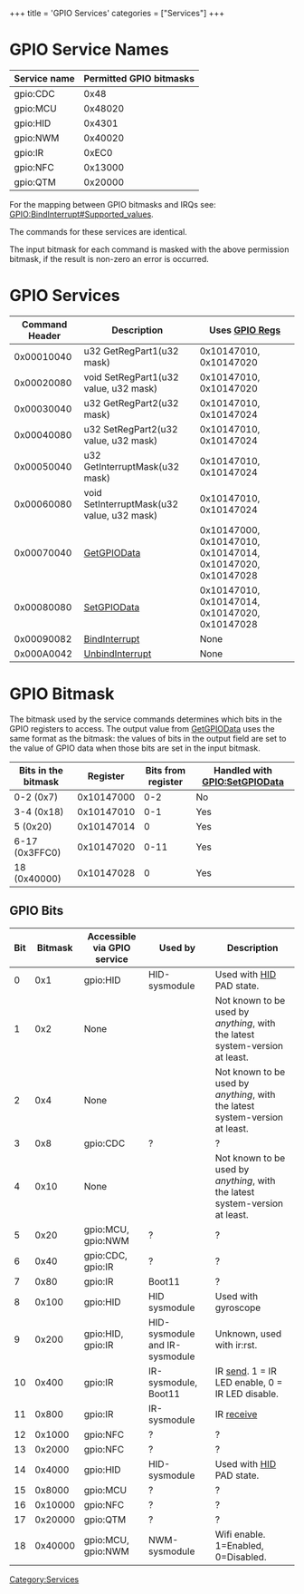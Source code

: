 +++
title = 'GPIO Services'
categories = ["Services"]
+++

# GPIO Service Names

| Service name | Permitted GPIO bitmasks |
|--------------|-------------------------|
| gpio:CDC     | 0x48                    |
| gpio:MCU     | 0x48020                 |
| gpio:HID     | 0x4301                  |
| gpio:NWM     | 0x40020                 |
| gpio:IR      | 0xEC0                   |
| gpio:NFC     | 0x13000                 |
| gpio:QTM     | 0x20000                 |

For the mapping between GPIO bitmasks and IRQs see:
[GPIO:BindInterrupt#Supported_values](GPIO:BindInterrupt#Supported_values "wikilink").

The commands for these services are identical.

The input bitmask for each command is masked with the above permission
bitmask, if the result is non-zero an error is occurred.

# GPIO Services

| Command Header | Description                                        | Uses [GPIO Regs](GPIO_Registers "wikilink")                |
|----------------|----------------------------------------------------|------------------------------------------------------------|
| 0x00010040     | u32 GetRegPart1(u32 mask)                          | 0x10147010, 0x10147020                                     |
| 0x00020080     | void SetRegPart1(u32 value, u32 mask)              | 0x10147010, 0x10147020                                     |
| 0x00030040     | u32 GetRegPart2(u32 mask)                          | 0x10147010, 0x10147024                                     |
| 0x00040080     | u32 SetRegPart2(u32 value, u32 mask)               | 0x10147010, 0x10147024                                     |
| 0x00050040     | u32 GetInterruptMask(u32 mask)                     | 0x10147010, 0x10147024                                     |
| 0x00060080     | void SetInterruptMask(u32 value, u32 mask)         | 0x10147010, 0x10147024                                     |
| 0x00070040     | [GetGPIOData](GPIO:GetGPIOData "wikilink")         | 0x10147000, 0x10147010, 0x10147014, 0x10147020, 0x10147028 |
| 0x00080080     | [SetGPIOData](GPIO:SetGPIOData "wikilink")         | 0x10147010, 0x10147014, 0x10147020, 0x10147028             |
| 0x00090082     | [BindInterrupt](GPIO:BindInterrupt "wikilink")     | None                                                       |
| 0x000A0042     | [UnbindInterrupt](GPIO:UnbindInterrupt "wikilink") | None                                                       |

# GPIO Bitmask

The bitmask used by the service commands determines which bits in the
GPIO registers to access. The output value from
[GetGPIOData](GPIO:GetGPIOData "wikilink") uses the same format as the
bitmask: the values of bits in the output field are set to the value of
GPIO data when those bits are set in the input bitmask.

| Bits in the bitmask | Register   | Bits from register | Handled with [GPIO:SetGPIOData](GPIO:SetGPIOData "wikilink") |
|---------------------|------------|--------------------|--------------------------------------------------------------|
| 0-2 (0x7)           | 0x10147000 | 0-2                | No                                                           |
| 3-4 (0x18)          | 0x10147010 | 0-1                | Yes                                                          |
| 5 (0x20)            | 0x10147014 | 0                  | Yes                                                          |
| 6-17 (0x3FFC0)      | 0x10147020 | 0-11               | Yes                                                          |
| 18 (0x40000)        | 0x10147028 | 0                  | Yes                                                          |

## GPIO Bits

| Bit | Bitmask | Accessible via GPIO service | Used by                        | Description                                                                     |
|-----|---------|-----------------------------|--------------------------------|---------------------------------------------------------------------------------|
| 0   | 0x1     | gpio:HID                    | HID-sysmodule                  | Used with [HID](HID_Shared_Memory "wikilink") PAD state.                        |
| 1   | 0x2     | None                        |                                | Not known to be used by *anything*, with the latest system-version at least.    |
| 2   | 0x4     | None                        |                                | Not known to be used by *anything*, with the latest system-version at least.    |
| 3   | 0x8     | gpio:CDC                    | ?                              | ?                                                                               |
| 4   | 0x10    | None                        |                                | Not known to be used by *anything*, with the latest system-version at least.    |
| 5   | 0x20    | gpio:MCU, gpio:NWM          | ?                              | ?                                                                               |
| 6   | 0x40    | gpio:CDC, gpio:IR           | ?                              | ?                                                                               |
| 7   | 0x80    | gpio:IR                     | Boot11                         | ?                                                                               |
| 8   | 0x100   | gpio:HID                    | HID sysmodule                  | Used with gyroscope                                                             |
| 9   | 0x200   | gpio:HID, gpio:IR           | HID-sysmodule and IR-sysmodule | Unknown, used with ir:rst.                                                      |
| 10  | 0x400   | gpio:IR                     | IR-sysmodule, Boot11           | IR [send](IRU:SetIRLEDState "wikilink"). 1 = IR LED enable, 0 = IR LED disable. |
| 11  | 0x800   | gpio:IR                     | IR-sysmodule                   | IR [receive](IRU:GetIRLEDRecvState "wikilink")                                  |
| 12  | 0x1000  | gpio:NFC                    | ?                              | ?                                                                               |
| 13  | 0x2000  | gpio:NFC                    | ?                              | ?                                                                               |
| 14  | 0x4000  | gpio:HID                    | HID-sysmodule                  | Used with [HID](HID_Shared_Memory "wikilink") PAD state.                        |
| 15  | 0x8000  | gpio:MCU                    | ?                              | ?                                                                               |
| 16  | 0x10000 | gpio:NFC                    | ?                              | ?                                                                               |
| 17  | 0x20000 | gpio:QTM                    | ?                              | ?                                                                               |
| 18  | 0x40000 | gpio:MCU, gpio:NWM          | NWM-sysmodule                  | Wifi enable. 1=Enabled, 0=Disabled.                                             |

[Category:Services](Category:Services "wikilink")
